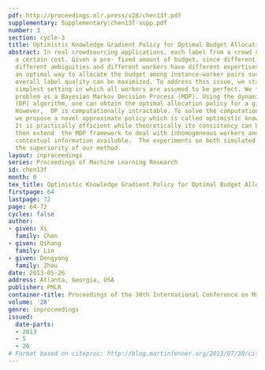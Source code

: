 ```yaml
---
pdf: http://proceedings.mlr.press/v28/chen13f.pdf
supplementary: Supplementary:chen13f-supp.pdf
number: 3
section: cycle-3
title: Optimistic Knowledge Gradient Policy for Optimal Budget Allocation in Crowdsourcing
abstract: In real crowdsourcing applications, each label from a crowd usually comes  with
  a certain cost. Given a pre- fixed amount of budget, since different tasks have
  different ambiguities and different workers have different expertises, we want to  find
  an optimal way to allocate the budget among instance-worker pairs such that the
  overall label quality can be maximized. To address this issue, we start from the
  simplest setting in which all workers are assumed to be perfect. We formulate the
  problem as a Bayesian Markov Decision Process (MDP). Using the dynamic programming
  (DP) algorithm, one can obtain the optimal allocation policy for a given budget.
  However,  DP is computationally intractable. To solve the computational challenge,
  we propose a novel approximate policy which is called optimistic knowledge gradient.
  It is practically efficient while theoretically its consistency can be guaranteed.  We
  then extend  the MDP framework to deal with inhomogeneous workers and tasks with
  contextual information available.  The experiments on both simulated and real data  demonstrate
  the superiority of our method.
layout: inproceedings
series: Proceedings of Machine Learning Research
id: chen13f
month: 0
tex_title: Optimistic Knowledge Gradient Policy for Optimal Budget Allocation in Crowdsourcing
firstpage: 64
lastpage: 72
page: 64-72
cycles: false
author:
- given: Xi
  family: Chen
- given: Qihang
  family: Lin
- given: Dengyong
  family: Zhou
date: 2013-05-26
address: Atlanta, Georgia, USA
publisher: PMLR
container-title: Proceedings of the 30th International Conference on Machine Learning
volume: '28'
genre: inproceedings
issued:
  date-parts:
  - 2013
  - 5
  - 26
# Format based on citeproc: http://blog.martinfenner.org/2013/07/30/citeproc-yaml-for-bibliographies/
---
```

